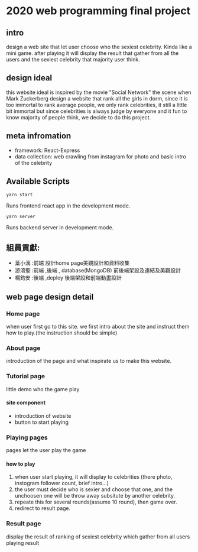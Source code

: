 # 2020 web programming final project

## intro
design a web site that let user choose who the sexiest celebrity. Kinda like a mini game. after playing it will display the result that gather from all the users and the sexiest celebrity that majority user think.

## design ideal
this website ideal is inspired by the movie "Social Network" the scene when Mark Zuckerberg design a website that rank all the girls in dorm, since it is too immortal to rank average people, we only rank celebrities, it still a little bit immortal but since celebrities is always judge by everyone and it fun to know majority of people think, we decide to do this project.


## meta infromation
* framework: React-Express
* data collection: web crawling from instagram for photo and basic intro of the celebrity

## Available Scripts
```
yarn start
```
Runs frontend react app in the development mode.
```
yarn server
```
Runs backend server in development mode.

## 組員貢獻:
* 葉小漓 :前端 設計home page美觀設計和資料收集
* 游淯聖 :前端 ,後端 , database(MongoDB) 前後端架設及連結及美觀設計
* 楊鈞安 :後端 ,deploy 後端架設和前端動畫設計


## web page design detail
### Home page
when user first go to this site. we first intro about the site and instruct them how to play.(the instruction should be simple)

### About page
introduction of the page and what inspirate us to make this website.
### Tutorial page
little demo who the game play
#### site component
* introduction of website
* button to start playing

### Playing pages
pages let the user play the game
#### how to play
1. when user start playing, it will display to celebrities (there photo, instogram follower count, brief intro...)
2. the user must decide who is sexier and choose that one, and the unchoosen one will be throw away subsitute by another celebrity.
3.  repeate this for several rounds(assume 10 round), then game over.
4.  redirect to result page.

### Result page
display the result of ranking of sexiest celebrity which gather from all users playing result

